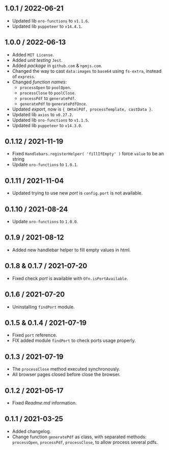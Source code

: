 ## 1.0.1 / 2022-06-21
* Updated lib `oro-functions` to `v1.1.6`.
* Updated lib `puppeteer` to `v14.4.1`.

## 1.0.0 / 2022-06-13
* Added `MIT License`.
* Added _unit testing_ `Jest`.
* Added _package_ in `github.com` & `npmjs.com`.
* Changed the way to cast `data:images` to `base64` using `fs-extra`, instead of `express`.
* Changed _function names_:
  * `processOpen` to `poolOpen`.
  * `processClose` to `poolClose`.
  * `processPdf` to `generatePdf`.
  * `generatePdf` to `generatePdfOnce`.
* Updated _export_, now is `{ OHtmlPdf, processTemplate, castData }`.
* Updated lib `axios` to `v0.27.2`.
* Updated lib `oro-functions` to `v1.1.5`.
* Updated lib `puppeteer` to `v14.3.0`.

## 0.1.12 / 2021-11-19
* Fixed `Handlebars.registerHelper( 'fillIfEmpty' )` force `value` to be an string
* Update `oro-functions` to `1.0.1`.

## 0.1.11 / 2021-11-04
* Updated trying to use new _port_ is `config.port` is not available.

## 0.1.10 / 2021-08-24
* Update `oro-functions` to `1.0.0`.

## 0.1.9 / 2021-08-12
* Added new handlebar helper to fill empty values in html.

## 0.1.8 & 0.1.7 / 2021-07-20
* Fixed check _port_ is available with `Ofn.isPortAvailable`.

## 0.1.6 / 2021-07-20
* Uninstalling `findPort` module.

## 0.1.5 & 0.1.4 / 2021-07-19
* Fixed `port` reference.
* FIX added module `findPort` to check ports usage properly.

## 0.1.3 / 2021-07-19
* The `processClose` method executed synchronously.
* All browser pages closed before close the browser.

## 0.1.2 / 2021-05-17
* Fixed _Readme.md_ information.

## 0.1.1 / 2021-03-25
* Added changelog.
* Change function `generatePdf` as class, with separated methods:<br> `processOpen`, `processPdf`, `processClose`, to allow process several pdfs.
